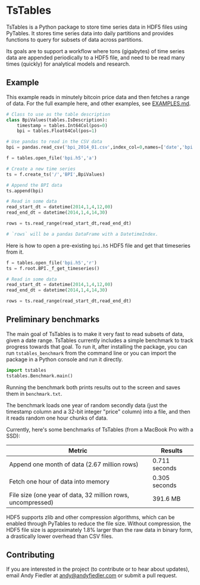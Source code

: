 # TsTables

TsTables is a Python package to store time series data in HDF5 files using PyTables. It stores time
series data into daily partitions and provides functions to query for subsets of data across
partitions.

Its goals are to support a workflow where tons (gigabytes) of time series data are 
appended periodically to a HDF5 file, and need to be read many times (quickly) for analytical models
and research.

## Example

This example reads in minutely bitcoin price data and then fetches a range of data. For the full example here, and other
examples, see [EXAMPLES.md](EXAMPLES.md).

```python
# Class to use as the table description
class BpiValues(tables.IsDescription):
    timestamp = tables.Int64Col(pos=0)
    bpi = tables.Float64Col(pos=1)

# Use pandas to read in the CSV data
bpi = pandas.read_csv('bpi_2014_01.csv',index_col=0,names=['date','bpi'],parse_dates=True)

f = tables.open_file('bpi.h5','a')

# Create a new time series
ts = f.create_ts('/','BPI',BpiValues)

# Append the BPI data
ts.append(bpi)

# Read in some data
read_start_dt = datetime(2014,1,4,12,00)
read_end_dt = datetime(2014,1,4,14,30)

rows = ts.read_range(read_start_dt,read_end_dt)

# `rows` will be a pandas DataFrame with a DatetimeIndex.
```

Here is how to open a pre-existing `bpi.h5` HDF5 file and get that timeseries from it.

```python
f = tables.open_file('bpi.h5','r')
ts = f.root.BPI._f_get_timeseries()

# Read in some data
read_start_dt = datetime(2014,1,4,12,00)
read_end_dt = datetime(2014,1,4,14,30)

rows = ts.read_range(read_start_dt,read_end_dt)
```

## Preliminary benchmarks

The main goal of TsTables is to make it very fast to read subsets of data, given a date range. TsTables currently
includes a simple benchmark to track progress towards that goal. To run it, after installing the package, you can run 
`tstables_benchmark` from the command line or you can import the package in a Python console and run it directly.

```python
import tstables
tstables.Benchmark.main()
```
    
Running the benchmark both prints results out to the screen and saves them in `benchmark.txt`.

The benchmark loads one year of random secondly data (just the timestamp column and a 32-bit integer "price" column) 
into a file, and then it reads random one hour chunks of data.

Currently, here's some benchmarks of TsTables (from a MacBook Pro with a SSD):

Metric                                                      | Results
------------------------------------------------------------|-----------------
Append one month of data (2.67 million rows)                | 0.711 seconds
Fetch one hour of data into memory                          | 0.305 seconds
File size (one year of data, 32 million rows, uncompressed) | 391.6 MB

HDF5 supports zlib and other compression algorithms, which can be enabled through PyTables to reduce the file 
size. Without compression, the HDF5 file size is approximately 1.8% larger than the raw data in binary form, a 
drastically lower overhead than CSV files.

## Contributing

If you are interested in the project (to contribute
or to hear about updates), email Andy Fiedler at <andy@andyfiedler.com> or submit a pull request.
